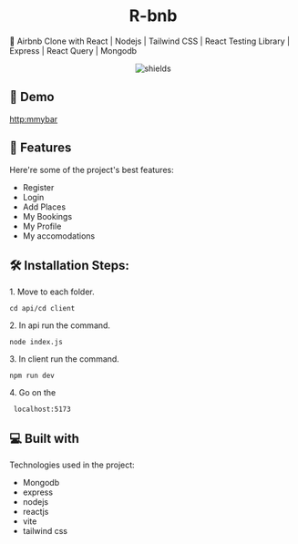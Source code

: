 <h1 align="center" id="title">R-bnb</h1>

<p id="description">🏡 Airbnb Clone with React | Nodejs | Tailwind CSS | React Testing Library | Express | React Query | Mongodb</p>

<p align="center"><img src="https://camo.githubusercontent.com/f3f001c434f6a65366705df2cb20d68850f54fe46b9d4b2043d9b3cf7e1fdeab/68747470733a2f2f696d672e736869656c64732e696f2f62616467652f76657273696f6e2d312e302e302d626c75652e7376673f63616368655365636f6e64733d32353932303030" alt="shields"></p>

<h2>🚀 Demo</h2>

[http:mmybar](http:mmybar)

  
  
<h2>🧐 Features</h2>

Here're some of the project's best features:

*   Register
*   Login
*   Add Places
*   My Bookings
*   My Profile
*   My accomodations

<h2>🛠️ Installation Steps:</h2>

<p>1. Move to each folder.</p>

```
cd api/cd client
```

<p>2. In api run the command.</p>

```
node index.js
```

<p>3. In client run the command.</p>

```
npm run dev
```

<p>4. Go on the</p>

```
 localhost:5173
```

  
  
<h2>💻 Built with</h2>

Technologies used in the project:

*   Mongodb
*   express
*   nodejs
*   reactjs
*   vite
*   tailwind css

